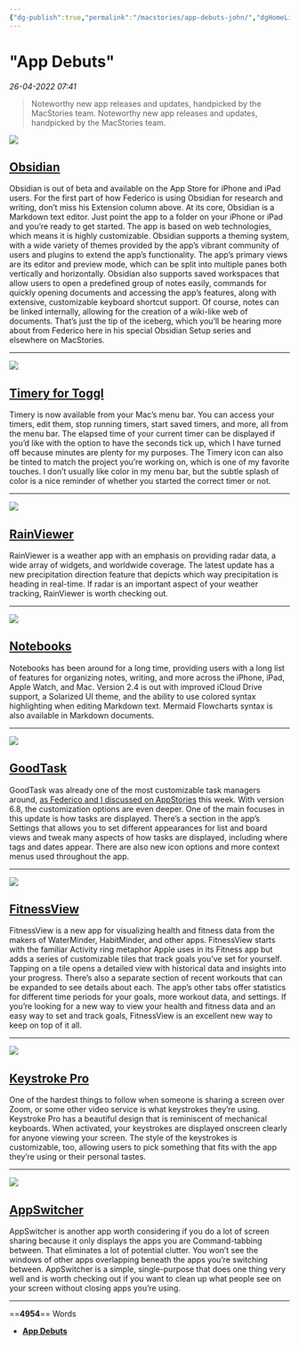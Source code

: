 ```yaml
---
{"dg-publish":true,"permalink":"/macstories/app-debuts-john/","dgHomeLink":true,"dgPassFrontmatter":false}
---
```


# "App Debuts"

*26-04-2022 07:41* 

> Noteworthy new app releases and updates, handpicked by the MacStories team.
Noteworthy new app releases and updates, handpicked by the MacStories team.

![](https://mcusercontent.com/9f4b80a35728f7271fe3ea6ff/images/8d2bfb80-0361-bc70-3832-c3cee771dbac.png)

## [Obsidian](https://apps.apple.com/us/app/obsidian-connected-notes/id1557175442)

Obsidian is out of beta and available on the App Store for iPhone and iPad users. For the first part of how Federico is using Obsidian for research and writing, don’t miss his Extension column above. At its core, Obsidian is a Markdown text editor. Just point the app to a folder on your iPhone or iPad and you’re ready to get started. The app is based on web technologies, which means it is highly customizable. Obsidian supports a theming system, with a wide variety of themes provided by the app’s vibrant community of users and plugins to extend the app’s functionality. The app’s primary views are its editor and preview mode, which can be split into multiple panes both vertically and horizontally. Obsidian also supports saved workspaces that allow users to open a predefined group of notes easily, commands for quickly opening documents and accessing the app’s features, along with extensive, customizable keyboard shortcut support. Of course, notes can be linked internally, allowing for the creation of a wiki-like web of documents. That’s just the tip of the iceberg, which you’ll be hearing more about from Federico here in his special Obsidian Setup series and elsewhere on MacStories.

***

![](https://mcusercontent.com/9f4b80a35728f7271fe3ea6ff/images/67347206-7113-3445-5591-0daf72a9635b.png)

## [Timery for Toggl](https://apps.apple.com/us/app/timery-for-toggl/id1425368544)

Timery is now available from your Mac’s menu bar. You can access your timers, edit them, stop running timers, start saved timers, and more, all from the menu bar. The elapsed time of your current timer can be displayed if you’d like with the option to have the seconds tick up, which I have turned off because minutes are plenty for my purposes. The Timery icon can also be tinted to match the project you’re working on, which is one of my favorite touches. I don’t usually like color in my menu bar, but the subtle splash of color is a nice reminder of whether you started the correct timer or not.

***

![](https://mcusercontent.com/9f4b80a35728f7271fe3ea6ff/images/4707f2ce-9fa8-3dfd-10eb-3230715a05a6.png)

## [RainViewer](https://apps.apple.com/us/app/rainviewer-live-weather-radar/id980123924?uo=4)

RainViewer is a weather app with an emphasis on providing radar data, a wide array of widgets, and worldwide coverage. The latest update has a new precipitation direction feature that depicts which way precipitation is heading in real-time. If radar is an important aspect of your weather tracking, RainViewer is worth checking out.

***

![](https://mcusercontent.com/9f4b80a35728f7271fe3ea6ff/images/ba303571-76ae-b756-6607-7526ca5de0a8.png)

## [Notebooks](https://apps.apple.com/us/app/notebooks-write-and-organize/id1490084838?uo=4)

Notebooks has been around for a long time, providing users with a long list of features for organizing notes, writing, and more across the iPhone, iPad, Apple Watch, and Mac. Version 2.4 is out with improved iCloud Drive support, a Solarized UI theme, and the ability to use colored syntax highlighting when editing Markdown text. Mermaid Flowcharts syntax is also available in Markdown documents.

***

![](https://mcusercontent.com/9f4b80a35728f7271fe3ea6ff/images/c043a2cd-7150-9f5d-506c-e05a480699cd.png)

## [GoodTask](https://apps.apple.com/us/app/goodtask-to-do-list-tasks/id1068039220?uo=4)

GoodTask was already one of the most customizable task managers around, [as Federico and I discussed on AppStories](https://appstories.net/episodes/231/) this week. With version 6.8, the customization options are even deeper. One of the main focuses in this update is how tasks are displayed. There’s a section in the app’s Settings that allows you to set different appearances for list and board views and tweak many aspects of how tasks are displayed, including where tags and dates appear. There are also new icon options and more context menus used throughout the app.

***

![](https://mcusercontent.com/9f4b80a35728f7271fe3ea6ff/images/446f39e2-ea8e-d246-45b7-4cb320790d3b.png)

## [FitnessView](https://apps.apple.com/us/app/fitnessview/id1531983371?uo=4)

FitnessView is a new app for visualizing health and fitness data from the makers of WaterMinder, HabitMinder, and other apps. FitnessView starts with the familiar Activity ring metaphor Apple uses in its Fitness app but adds a series of customizable tiles that track goals you’ve set for yourself. Tapping on a tile opens a detailed view with historical data and insights into your progress. There’s also a separate section of recent workouts that can be expanded to see details about each. The app’s other tabs offer statistics for different time periods for your goals, more workout data, and settings. If you’re looking for a new way to view your health and fitness data and an easy way to set and track goals, FitnessView is an excellent new way to keep on top of it all.

***

![](https://mcusercontent.com/9f4b80a35728f7271fe3ea6ff/images/41c1e52d-4734-899e-01ba-b7f12125e97f.png)

## [Keystroke Pro](https://apps.apple.com/us/app/keystroke-pro/id1572206224?mt=12&uo=4)

One of the hardest things to follow when someone is sharing a screen over Zoom, or some other video service is what keystrokes they’re using. Keystroke Pro has a beautiful design that is reminiscent of mechanical keyboards. When activated, your keystrokes are displayed onscreen clearly for anyone viewing your screen. The style of the keystrokes is customizable, too, allowing users to pick something that fits with the app they’re using or their personal tastes.

***

![](https://mcusercontent.com/9f4b80a35728f7271fe3ea6ff/images/5d15872f-0fef-2a96-bf4e-2d319e6797f9.png)

## [AppSwitcher](https://apps.apple.com/us/app/appswitcher-clean-app-switch/id1575587195?mt=12&uo=4)

AppSwitcher is another app worth considering if you do a lot of screen sharing because it only displays the apps you are Command-tabbing between. That eliminates a lot of potential clutter. You won’t see the windows of other apps overlapping beneath the apps you’re switching between. AppSwitcher is a simple, single-purpose that does one thing very well and is worth checking out if you want to clean up what people see on your screen without closing apps you’re using.
***

==**4954**== Words

- **[App Debuts](https://club.macstories.net/posts/app-debuts-281)**